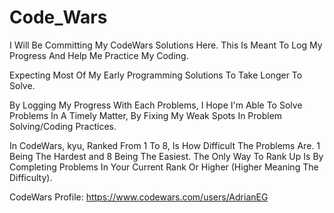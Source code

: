 # Code_Wars

I Will Be Committing My CodeWars Solutions Here.
This Is Meant To Log My Progress And Help Me Practice My Coding.

Expecting Most Of My Early Programming Solutions To Take Longer To Solve.

By Logging My Progress With Each Problems, I Hope I'm Able To Solve Problems In A Timely Matter, By Fixing My Weak Spots In Problem Solving/Coding Practices.

In CodeWars, kyu, Ranked From 1 To 8, Is How Difficult The Problems Are. 1 Being The Hardest and 8 Being The Easiest.
The Only Way To Rank Up Is By Completing Problems In Your Current Rank Or Higher (Higher Meaning The Difficulty).

CodeWars Profile: https://www.codewars.com/users/AdrianEG
